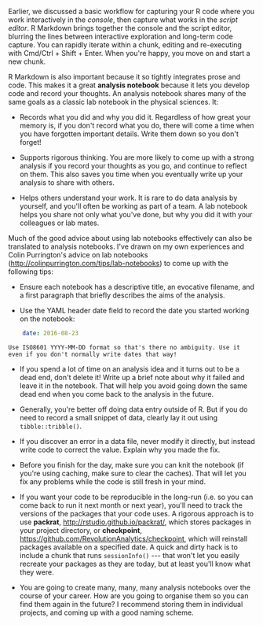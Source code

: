 
Earlier, we discussed a basic workflow for capturing your R code where you work  interactively in the _console_, then capture what works in the _script editor_. R Markdown brings together the console and the script editor, blurring the lines between interactive exploration and long-term code capture. You can rapidly iterate within a chunk, editing and re-executing with Cmd/Ctrl + Shift + Enter. When you're happy, you move on and start a new chunk.

R Markdown is also important because it so tightly integrates prose and code. This makes it a great __analysis notebook__ because it lets you develop code and record your thoughts. An analysis notebook shares many of the same goals as a classic lab notebook in the physical sciences. It:

*   Records what you did and why you did it. Regardless of how great your
    memory is, if you don't record what you do, there will come a time when
    you have forgotten important details. Write them down so you don't forget!

*   Supports rigorous thinking. You are more likely to come up with a strong
    analysis if you record your thoughts as you go, and continue to reflect
    on them. This also saves you time when you eventually write up your
    analysis to share with others.

*   Helps others understand your work. It is rare to do data analysis by
    yourself, and you'll often be working as part of a team. A lab notebook
    helps you share not only what you've done, but why you did it with your
    colleagues or lab mates.

Much of the good advice about using lab notebooks effectively can also be translated to analysis notebooks. I've drawn on my own experiences and Colin Purrington's advice on lab notebooks  (<http://colinpurrington.com/tips/lab-notebooks>) to come up with the following tips:

*   Ensure each notebook has a descriptive title, an evocative filename, and a
    first paragraph that briefly describes the aims of the analysis.

*   Use the YAML header date field to record the date you started working on the
    notebook:

```yaml
    date: 2016-08-23
```

    Use ISO8601 YYYY-MM-DD format so that's there no ambiguity. Use it
    even if you don't normally write dates that way!

*   If you spend a lot of time on an analysis idea and it turns out to be a
    dead end, don't delete it! Write up a brief note about why it failed and
    leave it in the notebook. That will help you avoid going down the same
    dead end when you come back to the analysis in the future.

*   Generally, you're better off doing data entry outside of R. But if you 
    do need to record a small snippet of data, clearly lay it out using
    `tibble::tribble()`.

*   If you discover an error in a data file, never modify it directly, but
    instead write code to correct the value. Explain why you made the fix.

*   Before you finish for the day, make sure you can knit the notebook
    (if you're using caching, make sure to clear the caches). That will
    let you fix any problems while the code is still fresh in your mind.

*   If you want your code to be reproducible in the long-run (i.e. so you can
    come back to run it next month or next year), you'll need to track the
    versions of the packages that your code uses. A rigorous approach is to use
    __packrat__, <http://rstudio.github.io/packrat/>, which stores packages 
    in your project directory, or __checkpoint__,
    <https://github.com/RevolutionAnalytics/checkpoint>, which will reinstall
    packages available on a specified date. A quick and dirty hack is to include
    a chunk that runs `sessionInfo()` --- that won't let you easily recreate 
    your packages as they are today, but at least you'll know what they were.

*   You are going to create many, many, many analysis notebooks over the course
    of your career. How are you going to organise them so you can find them
    again in the future? I recommend storing them in individual projects,
    and coming up with a good naming scheme.